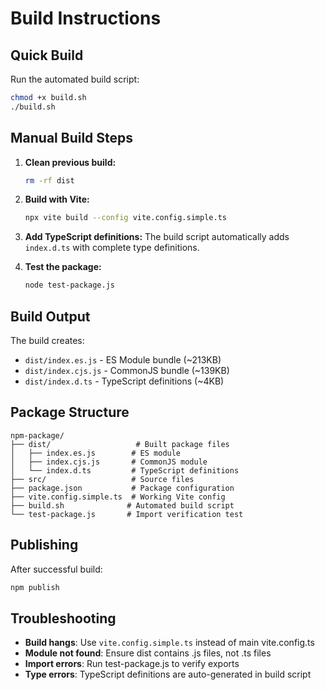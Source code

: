 # Build Instructions

## Quick Build

Run the automated build script:
```bash
chmod +x build.sh
./build.sh
```

## Manual Build Steps

1. **Clean previous build:**
   ```bash
   rm -rf dist
   ```

2. **Build with Vite:**
   ```bash
   npx vite build --config vite.config.simple.ts
   ```

3. **Add TypeScript definitions:**
   The build script automatically adds `index.d.ts` with complete type definitions.

4. **Test the package:**
   ```bash
   node test-package.js
   ```

## Build Output

The build creates:
- `dist/index.es.js` - ES Module bundle (~213KB)
- `dist/index.cjs.js` - CommonJS bundle (~139KB) 
- `dist/index.d.ts` - TypeScript definitions (~4KB)

## Package Structure

```
npm-package/
├── dist/                   # Built package files
│   ├── index.es.js        # ES module
│   ├── index.cjs.js       # CommonJS module  
│   └── index.d.ts         # TypeScript definitions
├── src/                   # Source files
├── package.json           # Package configuration
├── vite.config.simple.ts  # Working Vite config
├── build.sh              # Automated build script
└── test-package.js       # Import verification test
```

## Publishing

After successful build:
```bash
npm publish
```

## Troubleshooting

- **Build hangs**: Use `vite.config.simple.ts` instead of main vite.config.ts
- **Module not found**: Ensure dist contains .js files, not .ts files
- **Import errors**: Run test-package.js to verify exports
- **Type errors**: TypeScript definitions are auto-generated in build script
